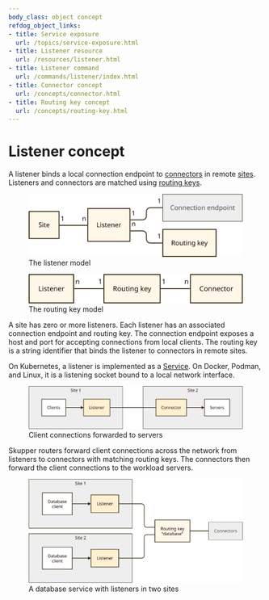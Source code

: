 ```yaml
---
body_class: object concept
refdog_object_links:
- title: Service exposure
  url: /topics/service-exposure.html
- title: Listener resource
  url: /resources/listener.html
- title: Listener command
  url: /commands/listener/index.html
- title: Connector concept
  url: /concepts/connector.html
- title: Routing key concept
  url: /concepts/routing-key.html
---
```


# Listener concept

<section>

A listener binds a local connection endpoint to
[connectors](connector.html) in remote [sites](site.html).
Listeners and connectors are matched using [routing
keys](routing-key.html).

<figure>
  <img src="images/listener-model.svg"/>
  <figcaption>The listener model</figcaption>
</figure>

<figure>
  <img src="images/routing-key-model.svg"/>
  <figcaption>The routing key model</figcaption>
</figure>

A site has zero or more listeners.  Each listener has an associated
connection endpoint and routing key.  The connection endpoint
exposes a host and port for accepting connections from local
clients.  The routing key is a string identifier that binds the
listener to connectors in remote sites.

On Kubernetes, a listener is implemented as a
[Service][kube-service].  On Docker, Podman, and Linux, it is a
listening socket bound to a local network interface.

[kube-service]: https://kubernetes.io/docs/concepts/services-networking/service/

<figure>
  <img src="images/service-1.svg"/>
  <figcaption>Client connections forwarded to servers</figcaption>
</figure>

Skupper routers forward client connections across the network from
listeners to connectors with matching routing keys.  The connectors
then forward the client connections to the workload servers.

<figure>
  <img src="images/listener-1.svg"/>
  <figcaption>A database service with listeners in two
  sites</figcaption>
</figure>

</section>
